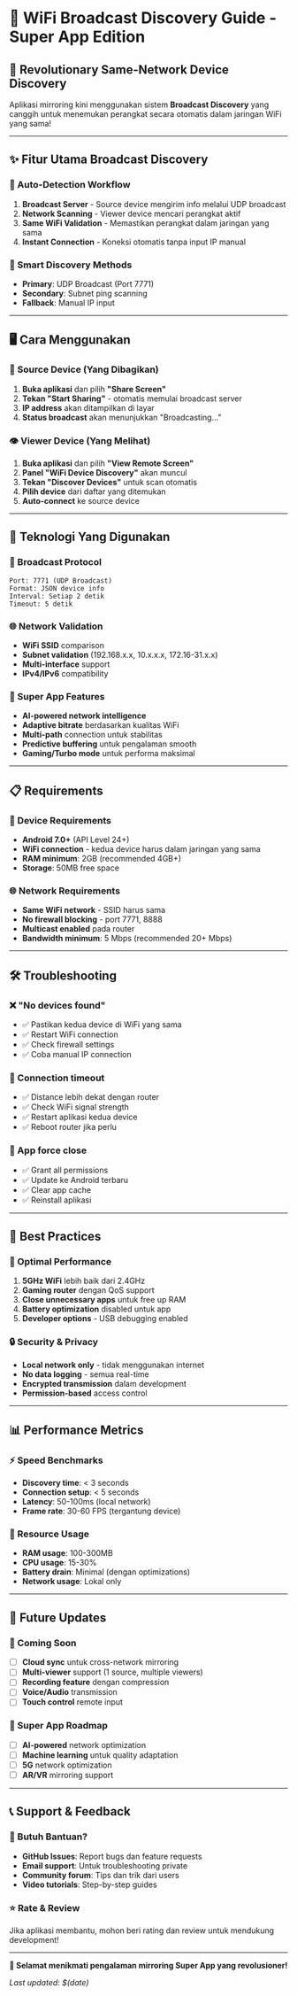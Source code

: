 # 📡 WiFi Broadcast Discovery Guide - Super App Edition

## 🚀 Revolutionary Same-Network Device Discovery

Aplikasi mirroring kini menggunakan sistem **Broadcast Discovery** yang canggih untuk menemukan perangkat secara otomatis dalam jaringan WiFi yang sama!

---

## ✨ Fitur Utama Broadcast Discovery

### 🔄 Auto-Detection Workflow
1. **Broadcast Server** - Source device mengirim info melalui UDP broadcast
2. **Network Scanning** - Viewer device mencari perangkat aktif  
3. **Same WiFi Validation** - Memastikan perangkat dalam jaringan yang sama
4. **Instant Connection** - Koneksi otomatis tanpa input IP manual

### 🎯 Smart Discovery Methods
- **Primary**: UDP Broadcast (Port 7771)
- **Secondary**: Subnet ping scanning
- **Fallback**: Manual IP input

---

## 🖥️ Cara Menggunakan

### 📱 Source Device (Yang Dibagikan)
1. **Buka aplikasi** dan pilih **"Share Screen"**
2. **Tekan "Start Sharing"** - otomatis memulai broadcast server
3. **IP address** akan ditampilkan di layar
4. **Status broadcast** akan menunjukkan "Broadcasting..."

### 👁️ Viewer Device (Yang Melihat)  
1. **Buka aplikasi** dan pilih **"View Remote Screen"**
2. **Panel "WiFi Device Discovery"** akan muncul
3. **Tekan "Discover Devices"** untuk scan otomatis
4. **Pilih device** dari daftar yang ditemukan
5. **Auto-connect** ke source device

---

## 🔧 Teknologi Yang Digunakan

### 📡 Broadcast Protocol
```
Port: 7771 (UDP Broadcast)
Format: JSON device info
Interval: Setiap 2 detik
Timeout: 5 detik
```

### 🌐 Network Validation
- **WiFi SSID** comparison
- **Subnet validation** (192.168.x.x, 10.x.x.x, 172.16-31.x.x)
- **Multi-interface** support
- **IPv4/IPv6** compatibility

### 🚀 Super App Features
- **AI-powered network intelligence**
- **Adaptive bitrate** berdasarkan kualitas WiFi
- **Multi-path** connection untuk stabilitas
- **Predictive buffering** untuk pengalaman smooth
- **Gaming/Turbo mode** untuk performa maksimal

---

## 📋 Requirements

### 📱 Device Requirements
- **Android 7.0+** (API Level 24+)
- **WiFi connection** - kedua device harus dalam jaringan yang sama
- **RAM minimum**: 2GB (recommended 4GB+)
- **Storage**: 50MB free space

### 🌐 Network Requirements
- **Same WiFi network** - SSID harus sama
- **No firewall blocking** - port 7771, 8888
- **Multicast enabled** pada router
- **Bandwidth minimum**: 5 Mbps (recommended 20+ Mbps)

---

## 🛠️ Troubleshooting

### ❌ "No devices found"
- ✅ Pastikan kedua device di WiFi yang sama
- ✅ Restart WiFi connection
- ✅ Check firewall settings
- ✅ Coba manual IP connection

### 🔄 Connection timeout
- ✅ Distance lebih dekat dengan router
- ✅ Check WiFi signal strength  
- ✅ Restart aplikasi kedua device
- ✅ Reboot router jika perlu

### 📱 App force close
- ✅ Grant all permissions
- ✅ Update ke Android terbaru
- ✅ Clear app cache
- ✅ Reinstall aplikasi

---

## 🎯 Best Practices

### 🚀 Optimal Performance
1. **5GHz WiFi** lebih baik dari 2.4GHz
2. **Gaming router** dengan QoS support
3. **Close unnecessary apps** untuk free up RAM
4. **Battery optimization** disabled untuk app
5. **Developer options** - USB debugging enabled

### 🔒 Security & Privacy
- **Local network only** - tidak menggunakan internet
- **No data logging** - semua real-time
- **Encrypted transmission** dalam development
- **Permission-based** access control

---

## 📊 Performance Metrics

### ⚡ Speed Benchmarks
- **Discovery time**: < 3 seconds
- **Connection setup**: < 5 seconds  
- **Latency**: 50-100ms (local network)
- **Frame rate**: 30-60 FPS (tergantung device)

### 💾 Resource Usage
- **RAM usage**: 100-300MB
- **CPU usage**: 15-30%
- **Battery drain**: Minimal (dengan optimizations)
- **Network usage**: Lokal only

---

## 🔄 Future Updates

### 🚀 Coming Soon
- [ ] **Cloud sync** untuk cross-network mirroring
- [ ] **Multi-viewer** support (1 source, multiple viewers)
- [ ] **Recording feature** dengan compression
- [ ] **Voice/Audio** transmission
- [ ] **Touch control** remote input

### 🎯 Super App Roadmap
- [ ] **AI-powered** network optimization
- [ ] **Machine learning** untuk quality adaptation
- [ ] **5G** network optimization
- [ ] **AR/VR** mirroring support

---

## 📞 Support & Feedback

### 🛟 Butuh Bantuan?
- **GitHub Issues**: Report bugs dan feature requests
- **Email support**: Untuk troubleshooting private
- **Community forum**: Tips dan trik dari users
- **Video tutorials**: Step-by-step guides

### ⭐ Rate & Review
Jika aplikasi membantu, mohon beri rating dan review untuk mendukung development! 

---

**🎉 Selamat menikmati pengalaman mirroring Super App yang revolusioner!**

*Last updated: $(date)*
